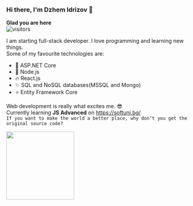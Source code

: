 ### Hi there, I'm Dzhem Idrizov :wave:

**Glad you are here** \
![visitors](https://visitor-badge.laobi.icu/badge?page_id=idrizovdjem) 

I am starting full-stack developer. I love programming and learning new things.\
Some of my favourite technologies are:
  * :sparkling_heart: ASP.NET Core
  * :green_heart: Node.js
  * :fire: React.js
  * :sparkles: SQL and NoSQL databases(MSSQL and Mongo)
  * :star: Entity Framework Core
  
Web development is really what excites me. :sunglasses:\
Currently learning **JS Advanced** on https://softuni.bg/ \
```If you want to make the world a better place, why don’t you get the original source code?```

<img height="180em" src="https://github-readme-stats.vercel.app/api?username=idrizovdjem&show_icons=true&hide_border=true&&count_private=true&include_all_commits=true" />

